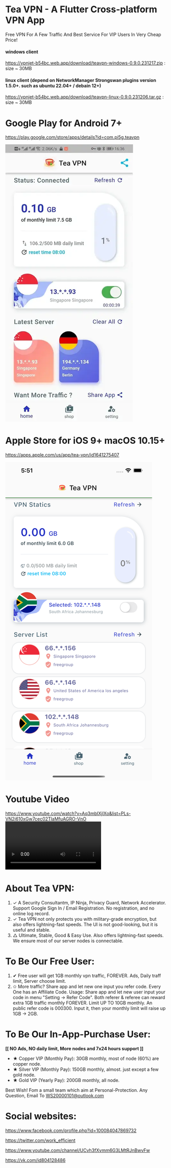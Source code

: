 # Tea VPN - A Flutter Cross-platform VPN App

Free VPN For A Few Traffic And Best Service For VIP Users In Very Cheap Price!

#### windows client 
https://vpnjet-b54bc.web.app/download/teavpn-windows-0.9.0.231217.zip  : size ~ 30MB

#### linux client (depend on NetworkManager Strongswan plugins version 1.5.0+. such as ubuntu 22.04+ / debain 12+)  
https://vpnjet-b54bc.web.app/download/teavpn-linux-0.9.0.231206.tar.gz  : size ~ 30MB

# Google Play for Android 7+

<https://play.google.com/store/apps/details?id=com.pi5g.teavpn>

![](screenshots/android.screenshot.com.pi5g.teavpn.webp)

# Apple Store for iOS 9+ macOS 10.15+

<https://apps.apple.com/us/app/tea-vpn/id1641275407>

![](screenshots/ios.screenshot.com.pi5g.teavpn.ios.png)

# Youtube Video
<https://www.youtube.com/watch?v=Aq3mbIXjIXo&list=PLs-VN2j610xGw7cec02TlaMfuAGRO-VnO>
![](screenrecords/com.pi5g.teavpn.mp4)


# About Tea VPN:
1. ✓ A Security Consultantm, IP Ninja, Privacy Guard, Network Accelerator. Support Google Sign In / Email Registration. No registration, and no online log record.
1. ✓ Tea VPN not only protects you with military-grade encryption, but also offers lightning-fast speeds.  The UI is not good-looking, but it is useful and stable. 
1. △ Ultimate, Stable, Good & Easy Use. Also offers lightning-fast speeds. We ensure most of our server nodes is connectable. 

# To Be Our Free User: 
1. ✔ Free user will get 1GB monthly vpn traffic, FOREVER. Ads, Daily traff limit, Server choose limit. 
1. ✩ More traffic? Share app and let new one input you refer code. Every One has an Affiliate Code. Usage: Share app and let new user input your code in menu "Setting -> Refer Code". Both referer & referee can reward extra 1GB traffic monthly FOREVER. Limit UP TO 10GB monthly. An public refer code is 000300. Input it, then your monthly limit will raise up 1GB -> 2GB. 

# To Be Our In-App-Purchase User: 

**[[ NO Ads, NO daily limit, More nodes and 7x24 hours support ]]**
* ★ Copper VIP (Monthly Pay): 30GB monthly,  most of node (60%) are copper node. 
* ★ Silver VIP (Monthly Pay): 150GB monthly, almost. just except a few gold node. 
* ★ Gold VIP   (Yearly  Pay): 200GB monthly, all node. 

Best Wish! Fom a small team which aim at Personal-Protection. Any Question, Email To WS20000101@outlook.com

# Social websites:

<https://www.facebook.com/profile.php?id=100084047869732>

<https://twitter.com/work_efficient>

<https://www.youtube.com/channel/UCvh3fXvmm6G3LMtRJnBwvFw>

<https://vk.com/id804128486>
